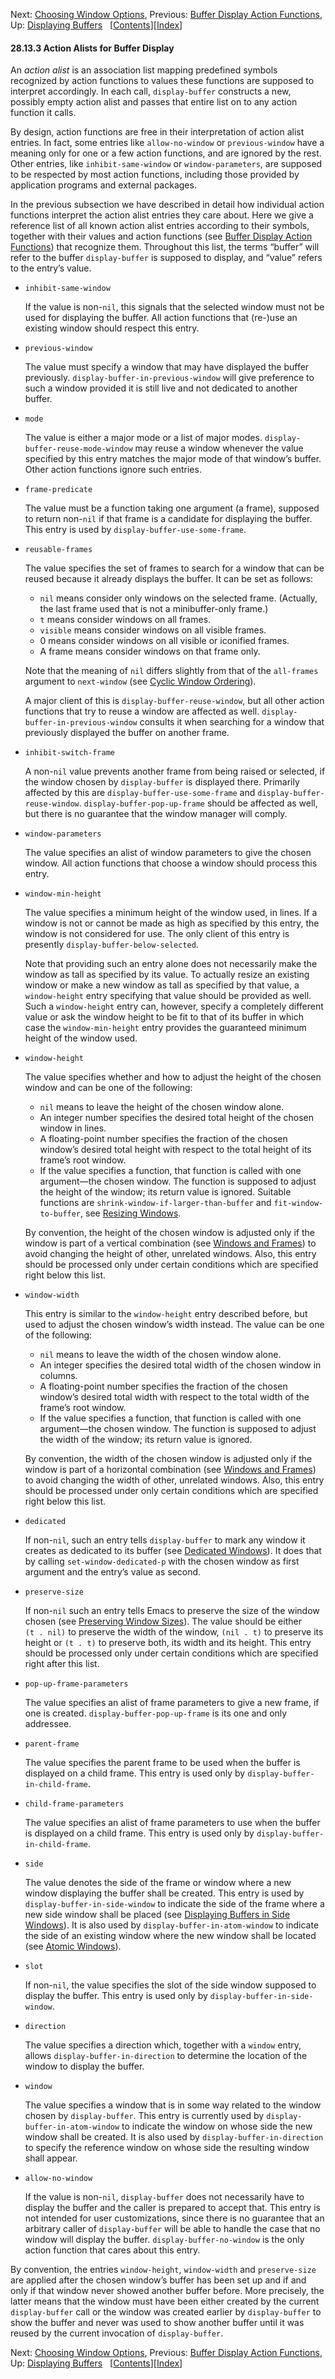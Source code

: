 

Next: [Choosing Window Options](Choosing-Window-Options.html), Previous: [Buffer Display Action Functions](Buffer-Display-Action-Functions.html), Up: [Displaying Buffers](Displaying-Buffers.html)   \[[Contents](index.html#SEC_Contents "Table of contents")]\[[Index](Index.html "Index")]

#### 28.13.3 Action Alists for Buffer Display

An *action alist* is an association list mapping predefined symbols recognized by action functions to values these functions are supposed to interpret accordingly. In each call, `display-buffer` constructs a new, possibly empty action alist and passes that entire list on to any action function it calls.

By design, action functions are free in their interpretation of action alist entries. In fact, some entries like `allow-no-window` or `previous-window` have a meaning only for one or a few action functions, and are ignored by the rest. Other entries, like `inhibit-same-window` or `window-parameters`, are supposed to be respected by most action functions, including those provided by application programs and external packages.

In the previous subsection we have described in detail how individual action functions interpret the action alist entries they care about. Here we give a reference list of all known action alist entries according to their symbols, together with their values and action functions (see [Buffer Display Action Functions](Buffer-Display-Action-Functions.html)) that recognize them. Throughout this list, the terms “buffer” will refer to the buffer `display-buffer` is supposed to display, and “value” refers to the entry’s value.

*   `inhibit-same-window`

    If the value is non-`nil`, this signals that the selected window must not be used for displaying the buffer. All action functions that (re-)use an existing window should respect this entry.

*   `previous-window`

    The value must specify a window that may have displayed the buffer previously. `display-buffer-in-previous-window` will give preference to such a window provided it is still live and not dedicated to another buffer.

*   `mode`

    The value is either a major mode or a list of major modes. `display-buffer-reuse-mode-window` may reuse a window whenever the value specified by this entry matches the major mode of that window’s buffer. Other action functions ignore such entries.

*   `frame-predicate`

    The value must be a function taking one argument (a frame), supposed to return non-`nil` if that frame is a candidate for displaying the buffer. This entry is used by `display-buffer-use-some-frame`.

*   `reusable-frames`

    The value specifies the set of frames to search for a window that can be reused because it already displays the buffer. It can be set as follows:

    *   `nil` means consider only windows on the selected frame. (Actually, the last frame used that is not a minibuffer-only frame.)
    *   `t` means consider windows on all frames.
    *   `visible` means consider windows on all visible frames.
    *   0 means consider windows on all visible or iconified frames.
    *   A frame means consider windows on that frame only.

    Note that the meaning of `nil` differs slightly from that of the `all-frames` argument to `next-window` (see [Cyclic Window Ordering](Cyclic-Window-Ordering.html)).

    A major client of this is `display-buffer-reuse-window`, but all other action functions that try to reuse a window are affected as well. `display-buffer-in-previous-window` consults it when searching for a window that previously displayed the buffer on another frame.

*   `inhibit-switch-frame`

    A non-`nil` value prevents another frame from being raised or selected, if the window chosen by `display-buffer` is displayed there. Primarily affected by this are `display-buffer-use-some-frame` and `display-buffer-reuse-window`. `display-buffer-pop-up-frame` should be affected as well, but there is no guarantee that the window manager will comply.

*   `window-parameters`

    The value specifies an alist of window parameters to give the chosen window. All action functions that choose a window should process this entry.

*   `window-min-height`

    The value specifies a minimum height of the window used, in lines. If a window is not or cannot be made as high as specified by this entry, the window is not considered for use. The only client of this entry is presently `display-buffer-below-selected`.

    Note that providing such an entry alone does not necessarily make the window as tall as specified by its value. To actually resize an existing window or make a new window as tall as specified by that value, a `window-height` entry specifying that value should be provided as well. Such a `window-height` entry can, however, specify a completely different value or ask the window height to be fit to that of its buffer in which case the `window-min-height` entry provides the guaranteed minimum height of the window used.

*   `window-height`

    The value specifies whether and how to adjust the height of the chosen window and can be one of the following:

    *   `nil` means to leave the height of the chosen window alone.
    *   An integer number specifies the desired total height of the chosen window in lines.
    *   A floating-point number specifies the fraction of the chosen window’s desired total height with respect to the total height of its frame’s root window.
    *   If the value specifies a function, that function is called with one argument—the chosen window. The function is supposed to adjust the height of the window; its return value is ignored. Suitable functions are `shrink-window-if-larger-than-buffer` and `fit-window-to-buffer`, see [Resizing Windows](Resizing-Windows.html).

    By convention, the height of the chosen window is adjusted only if the window is part of a vertical combination (see [Windows and Frames](Windows-and-Frames.html)) to avoid changing the height of other, unrelated windows. Also, this entry should be processed only under certain conditions which are specified right below this list.

*   `window-width`

    This entry is similar to the `window-height` entry described before, but used to adjust the chosen window’s width instead. The value can be one of the following:

    *   `nil` means to leave the width of the chosen window alone.
    *   An integer specifies the desired total width of the chosen window in columns.
    *   A floating-point number specifies the fraction of the chosen window’s desired total width with respect to the total width of the frame’s root window.
    *   If the value specifies a function, that function is called with one argument—the chosen window. The function is supposed to adjust the width of the window; its return value is ignored.

    By convention, the width of the chosen window is adjusted only if the window is part of a horizontal combination (see [Windows and Frames](Windows-and-Frames.html)) to avoid changing the width of other, unrelated windows. Also, this entry should be processed under only certain conditions which are specified right below this list.

*   `dedicated`

    If non-`nil`, such an entry tells `display-buffer` to mark any window it creates as dedicated to its buffer (see [Dedicated Windows](Dedicated-Windows.html)). It does that by calling `set-window-dedicated-p` with the chosen window as first argument and the entry’s value as second.

*   `preserve-size`

    If non-`nil` such an entry tells Emacs to preserve the size of the window chosen (see [Preserving Window Sizes](Preserving-Window-Sizes.html)). The value should be either `(t . nil)` to preserve the width of the window, `(nil . t)` to preserve its height or `(t . t)` to preserve both, its width and its height. This entry should be processed only under certain conditions which are specified right after this list.

*   `pop-up-frame-parameters`

    The value specifies an alist of frame parameters to give a new frame, if one is created. `display-buffer-pop-up-frame` is its one and only addressee.

*   `parent-frame`

    The value specifies the parent frame to be used when the buffer is displayed on a child frame. This entry is used only by `display-buffer-in-child-frame`.

*   `child-frame-parameters`

    The value specifies an alist of frame parameters to use when the buffer is displayed on a child frame. This entry is used only by `display-buffer-in-child-frame`.

*   `side`

    The value denotes the side of the frame or window where a new window displaying the buffer shall be created. This entry is used by `display-buffer-in-side-window` to indicate the side of the frame where a new side window shall be placed (see [Displaying Buffers in Side Windows](Displaying-Buffers-in-Side-Windows.html)). It is also used by `display-buffer-in-atom-window` to indicate the side of an existing window where the new window shall be located (see [Atomic Windows](Atomic-Windows.html)).

*   `slot`

    If non-`nil`, the value specifies the slot of the side window supposed to display the buffer. This entry is used only by `display-buffer-in-side-window`.

*   `direction`

    The value specifies a direction which, together with a `window` entry, allows `display-buffer-in-direction` to determine the location of the window to display the buffer.

*   `window`

    The value specifies a window that is in some way related to the window chosen by `display-buffer`. This entry is currently used by `display-buffer-in-atom-window` to indicate the window on whose side the new window shall be created. It is also used by `display-buffer-in-direction` to specify the reference window on whose side the resulting window shall appear.

*   `allow-no-window`

    If the value is non-`nil`, `display-buffer` does not necessarily have to display the buffer and the caller is prepared to accept that. This entry is not intended for user customizations, since there is no guarantee that an arbitrary caller of `display-buffer` will be able to handle the case that no window will display the buffer. `display-buffer-no-window` is the only action function that cares about this entry.

By convention, the entries `window-height`, `window-width` and `preserve-size` are applied after the chosen window’s buffer has been set up and if and only if that window never showed another buffer before. More precisely, the latter means that the window must have been either created by the current `display-buffer` call or the window was created earlier by `display-buffer` to show the buffer and never was used to show another buffer until it was reused by the current invocation of `display-buffer`.

Next: [Choosing Window Options](Choosing-Window-Options.html), Previous: [Buffer Display Action Functions](Buffer-Display-Action-Functions.html), Up: [Displaying Buffers](Displaying-Buffers.html)   \[[Contents](index.html#SEC_Contents "Table of contents")]\[[Index](Index.html "Index")]
